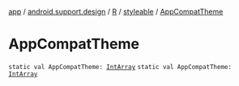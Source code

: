 [app](../../../index.md) / [android.support.design](../../index.md) / [R](../index.md) / [styleable](index.md) / [AppCompatTheme](./-app-compat-theme.md)

# AppCompatTheme

`static val AppCompatTheme: `[`IntArray`](https://kotlinlang.org/api/latest/jvm/stdlib/kotlin/-int-array/index.html)
`static val AppCompatTheme: `[`IntArray`](https://kotlinlang.org/api/latest/jvm/stdlib/kotlin/-int-array/index.html)